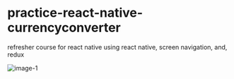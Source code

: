 # practice-react-native-currencyconverter
refresher course for react native using react native, screen navigation, and, redux

![image-1](https://user-images.githubusercontent.com/12276056/32084540-c52e2e84-ba97-11e7-87b4-2da27e69e928.jpg)
